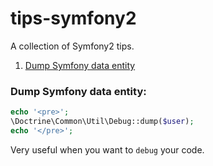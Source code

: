 # tips-symfony2

A collection of Symfony2 tips.

1. [Dump Symfony data entity](#dump-symfony-data-entity)

### Dump Symfony data entity:

```php
echo '<pre>'; 
\Doctrine\Common\Util\Debug::dump($user); 
echo '</pre>';
```

Very useful when you want to `debug` your code.
